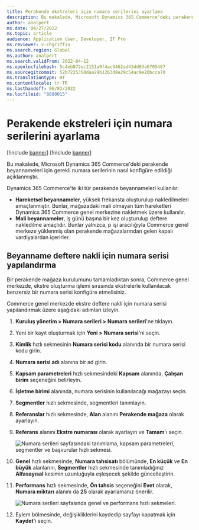 ```yaml
---
title: Perakende ekstreleri için numara serilerini ayarlama
description: Bu makalede, Microsoft Dynamics 365 Commerce'deki perakende beyannameleri için gerekli numara serilerinin nasıl konfigüre edildiği açıklanmıştır.
author: analpert
ms.date: 04/27/2022
ms.topic: article
audience: Application User, Developer, IT Pro
ms.reviewer: v-chgriffin
ms.search.region: Global
ms.author: analpert
ms.search.validFrom: 2022-04-12
ms.openlocfilehash: 5c4eb872ec2151a9f4ac5462ad43dd03a6705487
ms.sourcegitcommit: 52b7225350daa29b1263d8e29c54ac9e20bcca70
ms.translationtype: HT
ms.contentlocale: tr-TR
ms.lasthandoff: 06/03/2022
ms.locfileid: "8880015"
---
```

# <a name="set-up-number-sequences-for-retail-statements"></a>Perakende ekstreleri için numara serilerini ayarlama

[!include [banner](includes/banner.md)]
[!include [banner](includes/preview-banner.md)]

Bu makalede, Microsoft Dynamics 365 Commerce'deki perakende beyannameleri için gerekli numara serilerinin nasıl konfigüre edildiği açıklanmıştır.

Dynamics 365 Commerce'te iki tür perakende beyannameleri kullanılır: 

- **Hareketsel beyannameler**, yüksek frekansta oluşturulup nakledilmeleri amaçlanmıştır. Bunlar, mağazadaki mali olmayan tüm hareketleri Dynamics 365 Commerce genel merkezine nakletmek üzere kullanılır. 
- **Mali beyannameler**, iş günü başına bir kez oluşturulup deftere nakledilme amaçlıdır. Bunlar yalnızca, p işi aracılığıyla Commerce genel merkeze yüklenmiş olan perakende mağazalarından gelen kapalı vardiyalardan içerirler.

## <a name="configure-a-number-sequence-for-statement-posting"></a>Beyanname deftere nakli için numara serisi yapılandırma

Bir perakende mağaza kurulumunu tamamladıktan sonra, Commerce genel merkezde, ekstre oluşturma işlemi sırasında ekstrelerle kullanılacak benzersiz bir numara serisi konfigüre etmelisiniz.

Commerce genel merkezde ekstre deftere nakli için numara serisi yapılandırmak üzere aşağıdaki adımları izleyin.

1. **Kuruluş yönetim \> Numara serileri \> Numara serileri**'ne tıklayın.
1. Yeni bir kayıt oluşturmak için **Yeni \> Numara serisi**'ni seçin.
1. **Kimlik** hızlı sekmesinin **Numara serisi kodu** alanında bir numara serisi kodu girin.
1. **Numara serisi adı** alanına bir ad girin.
1. **Kapsam parametreleri** hızlı sekmesindeki **Kapsam** alanında, **Çalışan birim** seçeneğini belirleyin.
1. **İşletme birimi** alanında, numara serisinin kullanılacağı mağazayı seçin.
1. **Segmentler** hızlı sekmesinde, segmentleri tanımlayın.
1. **Referanslar** hızlı sekmesinde, **Alan** alanını **Perakende mağaza** olarak ayarlayın.
1. **Referans** alanını **Ekstre numarası** olarak ayarlayın ve **Tamam**'ı seçin.

    ![Numara serileri sayfasındaki tanımlama, kapsam parametreleri, segmentler ve başvurular hızlı sekmesi.](media/retail-statements-num-seq-setup-01.png)

1. **Genel** hızlı sekmesinde, **Numara tahsisatı** bölümünde, **En küçük** ve **En büyük** alanlarını, **Segmentler** hızlı sekmesinde tanımladığınız **Alfasayısal** kesimin uzunluğuyla eşleşecek şekilde güncelleştirin.
1. **Performans** hızlı sekmesinde, **Ön tahsis** seçeneğini **Evet** olarak, **Numara miktarı** alanını da **25** olarak ayarlamanız önerilir.

    ![Numara serileri sayfasında genel ve performans hızlı sekmeleri.](media/retail-statements-num-seq-setup-02.png)

1. Eylem bölmesinde, değişikliklerini kaydedip sayfayı kapatmak için **Kaydet**'i seçin.
